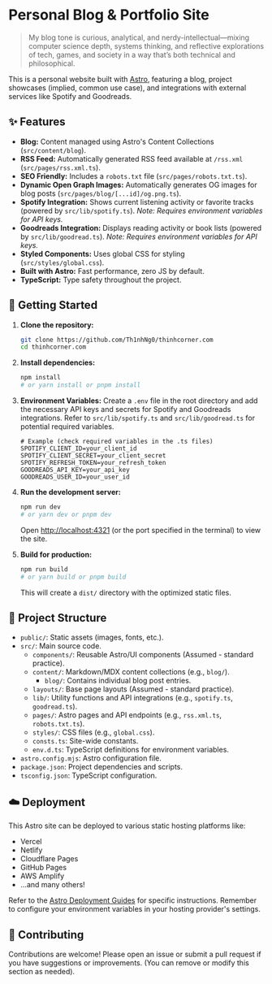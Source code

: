 # Personal Blog & Portfolio Site

> My blog tone is curious, analytical, and nerdy-intellectual—mixing computer science depth, systems thinking, and reflective explorations of tech, games, and society in a way that’s both technical and philosophical.

This is a personal website built with [Astro](https://astro.build/), featuring a blog, project showcases (implied, common use case), and integrations with external services like Spotify and Goodreads.

## ✨ Features

- **Blog:** Content managed using Astro's Content Collections (`src/content/blog`).
- **RSS Feed:** Automatically generated RSS feed available at `/rss.xml` (`src/pages/rss.xml.ts`).
- **SEO Friendly:** Includes a `robots.txt` file (`src/pages/robots.txt.ts`).
- **Dynamic Open Graph Images:** Automatically generates OG images for blog posts (`src/pages/blog/[...id]/og.png.ts`).
- **Spotify Integration:** Shows current listening activity or favorite tracks (powered by `src/lib/spotify.ts`). _Note: Requires environment variables for API keys._
- **Goodreads Integration:** Displays reading activity or book lists (powered by `src/lib/goodread.ts`). _Note: Requires environment variables for API keys._
- **Styled Components:** Uses global CSS for styling (`src/styles/global.css`).
- **Built with Astro:** Fast performance, zero JS by default.
- **TypeScript:** Type safety throughout the project.

## 🚀 Getting Started

1.  **Clone the repository:**

    ```bash
    git clone https://github.com/Th1nhNg0/thinhcorner.com
    cd thinhcorner.com
    ```

2.  **Install dependencies:**

    ```bash
    npm install
    # or yarn install or pnpm install
    ```

3.  **Environment Variables:**
    Create a `.env` file in the root directory and add the necessary API keys and secrets for Spotify and Goodreads integrations. Refer to `src/lib/spotify.ts` and `src/lib/goodread.ts` for potential required variables.

    ```env
    # Example (check required variables in the .ts files)
    SPOTIFY_CLIENT_ID=your_client_id
    SPOTIFY_CLIENT_SECRET=your_client_secret
    SPOTIFY_REFRESH_TOKEN=your_refresh_token
    GOODREADS_API_KEY=your_api_key
    GOODREADS_USER_ID=your_user_id
    ```

4.  **Run the development server:**

    ```bash
    npm run dev
    # or yarn dev or pnpm dev
    ```

    Open [http://localhost:4321](http://localhost:4321) (or the port specified in the terminal) to view the site.

5.  **Build for production:**
    ```bash
    npm run build
    # or yarn build or pnpm build
    ```
    This will create a `dist/` directory with the optimized static files.

## 📁 Project Structure

- `public/`: Static assets (images, fonts, etc.).
- `src/`: Main source code.
  - `components/`: Reusable Astro/UI components (Assumed - standard practice).
  - `content/`: Markdown/MDX content collections (e.g., `blog/`).
    - `blog/`: Contains individual blog post entries.
  - `layouts/`: Base page layouts (Assumed - standard practice).
  - `lib/`: Utility functions and API integrations (e.g., `spotify.ts`, `goodread.ts`).
  - `pages/`: Astro pages and API endpoints (e.g., `rss.xml.ts`, `robots.txt.ts`).
  - `styles/`: CSS files (e.g., `global.css`).
  - `consts.ts`: Site-wide constants.
  - `env.d.ts`: TypeScript definitions for environment variables.
- `astro.config.mjs`: Astro configuration file.
- `package.json`: Project dependencies and scripts.
- `tsconfig.json`: TypeScript configuration.

## ☁️ Deployment

This Astro site can be deployed to various static hosting platforms like:

- Vercel
- Netlify
- Cloudflare Pages
- GitHub Pages
- AWS Amplify
- ...and many others!

Refer to the [Astro Deployment Guides](https://docs.astro.build/en/guides/deploy/) for specific instructions. Remember to configure your environment variables in your hosting provider's settings.

## 🤝 Contributing

Contributions are welcome! Please open an issue or submit a pull request if you have suggestions or improvements. (You can remove or modify this section as needed).
